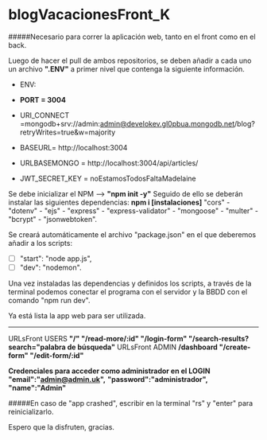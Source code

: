 # blogVacacionesFront_K
#####Necesario para correr la aplicación web, tanto en el front como en el back.

Luego de hacer el pull de ambos repositorios, se deben añadir a cada uno un archivo **".ENV"** a primer nivel que contenga la siguiente información.

+ ENV:
+ **PORT = 3004**

+ URI_CONNECT =mongodb+srv://admin:admin@develokev.gl0pbua.mongodb.net/blog?retryWrites=true&w=majority

+ BASEURL= http://localhost:3004

+ URLBASEMONGO = http://localhost:3004/api/articles/

+ JWT_SECRET_KEY =  noEstamosTodosFaltaMadelaine

Se debe inicializar el NPM --> **"npm init -y"**
Seguido de ello se deberán instalar las siguientes dependencias: **npm i [instalaciones]**
"cors" - "dotenv" - "ejs" - "express" - "express-validator" - "mongoose" - "multer" - "bcrypt" - "jsonwebtoken".

Se creará automáticamente el archivo "package.json" en el que deberemos añadir a los scripts:
- [ ] "start": "node app.js",
- [ ] "dev": "nodemon".

Una vez instaladas las dependencias y definidos los scripts, a través de la terminal podemos conectar el programa con el servidor y la BBDD con el comando "npm run dev".

Ya está lista la app web para ser utilizada.

***
URLsFront USERS
**"/"
"/read-more/:id"
"/login-form"
"/search-results?search="palabra de búsqueda"**
URLsFront ADMIN
**/dashboard
"/create-form"
"/edit-form/:id"**

**Credenciales para acceder como administrador en el LOGIN**
        **"email":"admin@admin.uk",**
        **"password":"administrador",**
        **"name":"Admin"**

#####En caso de "app crashed", escribir en la terminal "rs" y "enter" para reinicializarlo.

Espero que la disfruten, gracias.

